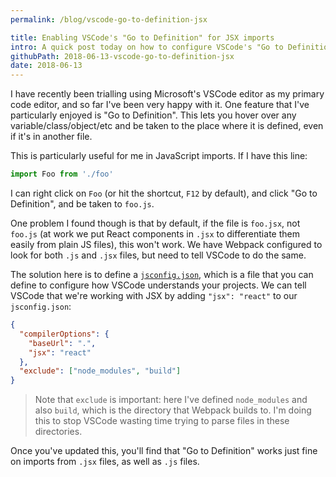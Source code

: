 ```yaml
---
permalink: /blog/vscode-go-to-definition-jsx

title: Enabling VSCode's "Go to Definition" for JSX imports
intro: A quick post today on how to configure VSCode's "Go to Definition" to work when importing a JSX file.
githubPath: 2018-06-13-vscode-go-to-definition-jsx
date: 2018-06-13
---
```


I have recently been trialling using Microsoft's VSCode editor as my primary code editor, and so far I've been very happy with it. One feature that I've particularly enjoyed is "Go to Definition". This lets you hover over any variable/class/object/etc and be taken to the place where it is defined, even if it's in another file.

This is particularly useful for me in JavaScript imports. If I have this line:

```js
import Foo from './foo'
```

I can right click on `Foo` (or hit the shortcut, `F12` by default), and click "Go to Definition", and be taken to `foo.js`.

One problem I found though is that by default, if the file is `foo.jsx`, not `foo.js` (at work we put React components in `.jsx` to differentiate them easily from plain JS files), this won't work. We have Webpack configured to look for both `.js` and `.jsx` files, but need to tell VSCode to do the same.

The solution here is to define a [`jsconfig.json`](https://code.visualstudio.com/docs/languages/jsconfig), which is a file that you can define to configure how VSCode understands your projects. We can tell VSCode that we're working with JSX by adding `"jsx": "react"` to our `jsconfig.json`:

```json
{
  "compilerOptions": {
    "baseUrl": ".",
    "jsx": "react"
  },
  "exclude": ["node_modules", "build"]
}
```

> Note that `exclude` is important: here I've defined `node_modules` and also `build`, which is the directory that Webpack builds to. I'm doing this to stop VSCode wasting time trying to parse files in these directories.

Once you've updated this, you'll find that "Go to Definition" works just fine on imports from `.jsx` files, as well as `.js` files.

